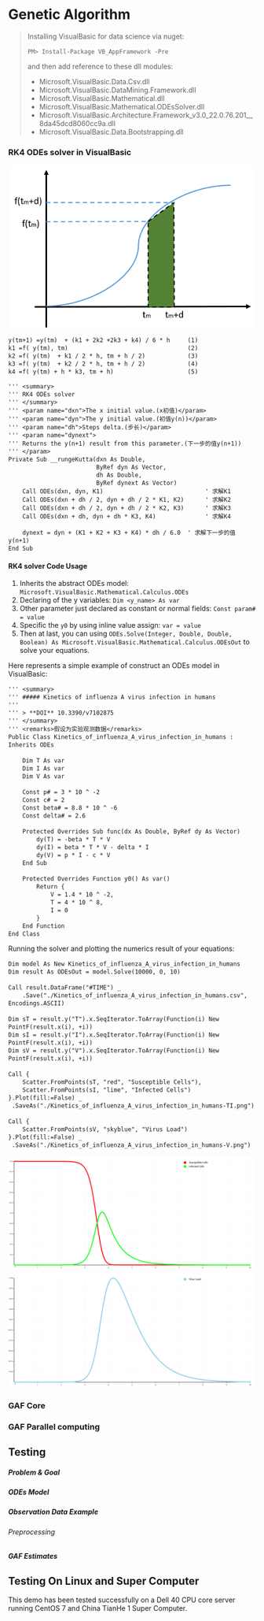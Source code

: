 # Genetic Algorithm

> Installing VisualBasic for data science via nuget:
> ```
> PM> Install-Package VB_AppFramework -Pre
> ```
> and then add reference to these dll modules:
> + Microsoft.VisualBasic.Data.Csv.dll
> + Microsoft.VisualBasic.DataMining.Framework.dll
> + Microsoft.VisualBasic.Mathematical.dll
> + Microsoft.VisualBasic.Mathematical.ODEsSolver.dll
> + Microsoft.VisualBasic.Architecture.Framework_v3.0_22.0.76.201__8da45dcd8060cc9a.dll
> + Microsoft.VisualBasic.Data.Bootstrapping.dll

### RK4 ODEs solver in VisualBasic

![](./ODE_Trapezoidal.png)

```
y(tm+1) =y(tm)  + (k1 + 2k2 +2k3 + k4) / 6 * h     (1)
k1 =f( y(tm), tm)                                  (2)
k2 =f( y(tm)  + k1 / 2 * h, tm + h / 2)            (3)
k3 =f( y(tm)  + k2 / 2 * h, tm + h / 2)            (4)
k4 =f( y(tm) + h * k3, tm + h)                     (5)
```

```vbnet
''' <summary>
''' RK4 ODEs solver
''' </summary>
''' <param name="dxn">The x initial value.(x初值)</param>
''' <param name="dyn">The y initial value.(初值y(n))</param>
''' <param name="dh">Steps delta.(步长)</param>
''' <param name="dynext">
''' Returns the y(n+1) result from this parameter.(下一步的值y(n+1))
''' </param>
Private Sub __rungeKutta(dxn As Double,
                         ByRef dyn As Vector,
                         dh As Double,
                         ByRef dynext As Vector)
    Call ODEs(dxn, dyn, K1)                             ' 求解K1
    Call ODEs(dxn + dh / 2, dyn + dh / 2 * K1, K2)      ' 求解K2
    Call ODEs(dxn + dh / 2, dyn + dh / 2 * K2, K3)      ' 求解K3
    Call ODEs(dxn + dh, dyn + dh * K3, K4)              ' 求解K4

    dynext = dyn + (K1 + K2 + K3 + K4) * dh / 6.0  ' 求解下一步的值y(n+1)
End Sub
```

#### RK4 solver Code Usage

1. Inherits the abstract ODEs model: ``Microsoft.VisualBasic.Mathematical.Calculus.ODEs``
2. Declaring of the y variables: ``Dim <y_name> As var``
3. Other parameter just declared as constant or normal fields: ``Const param# = value``
4. Specific the ``y0`` by using inline value assign: ``var = value``
5. Then at last, you can using ``ODEs.Solve(Integer, Double, Double, Boolean) As Microsoft.VisualBasic.Mathematical.Calculus.ODEsOut`` to solve your equations.

Here represents a simple example of construct an ODEs model in VisualBasic:

```vbnet
''' <summary>
''' ##### Kinetics of influenza A virus infection in humans
'''
''' > **DOI** 10.3390/v7102875
''' </summary>
''' <remarks>假设为实验观测数据</remarks>
Public Class Kinetics_of_influenza_A_virus_infection_in_humans : Inherits ODEs

    Dim T As var
    Dim I As var
    Dim V As var

    Const p# = 3 * 10 ^ -2
    Const c# = 2
    Const beta# = 8.8 * 10 ^ -6
    Const delta# = 2.6

    Protected Overrides Sub func(dx As Double, ByRef dy As Vector)
        dy(T) = -beta * T * V
        dy(I) = beta * T * V - delta * I
        dy(V) = p * I - c * V
    End Sub

    Protected Overrides Function y0() As var()
        Return {
            V = 1.4 * 10 ^ -2,
            T = 4 * 10 ^ 8,
            I = 0
        }
    End Function
End Class
```

Running the solver and plotting the numerics result of your equations:

```vbnet
Dim model As New Kinetics_of_influenza_A_virus_infection_in_humans
Dim result As ODEsOut = model.Solve(10000, 0, 10)

Call result.DataFrame("#TIME") _
    .Save("./Kinetics_of_influenza_A_virus_infection_in_humans.csv", Encodings.ASCII)

Dim sT = result.y("T").x.SeqIterator.ToArray(Function(i) New PointF(result.x(i), +i))
Dim sI = result.y("I").x.SeqIterator.ToArray(Function(i) New PointF(result.x(i), +i))
Dim sV = result.y("V").x.SeqIterator.ToArray(Function(i) New PointF(result.x(i), +i))

Call {
    Scatter.FromPoints(sT, "red", "Susceptible Cells"),
    Scatter.FromPoints(sI, "lime", "Infected Cells")
}.Plot(fill:=False) _
 .SaveAs("./Kinetics_of_influenza_A_virus_infection_in_humans-TI.png")

Call {
    Scatter.FromPoints(sV, "skyblue", "Virus Load")
}.Plot(fill:=False) _
 .SaveAs("./Kinetics_of_influenza_A_virus_infection_in_humans-V.png")
```

![](./Kinetics_of_influenza_A_virus_infection_in_humans-TI.png)
![](./Kinetics_of_influenza_A_virus_infection_in_humans-V.png)

### GAF Core

### GAF Parallel computing

## Testing

##### Problem & Goal

##### ODEs Model

##### Observation Data Example

###### Preprocessing

##### GAF Estimates

## Testing On Linux and Super Computer
This demo has been tested successfully on a Dell 40 CPU core server running CentOS 7 and China TianHe 1 Super Computer.